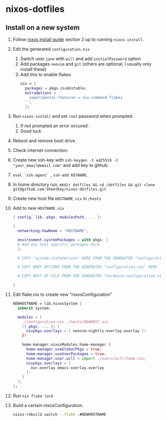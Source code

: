 # nixos-dotfiles

## Install on a new system

1. Follow [nixos install guide](nixos.org/manual/nixos/stable/) section 2 up to running 
	`nixos-install`. 

2. Edit the generated `configuration.nix`
	1. Switch user `jane` with `will` and add `initialPassword` option
	2. Add packages `neovim` and `git` (others are optional, I usually only install these)
	3. Add this to enable flakes
		```Nix
		nix = {
		  packages = pkgs.nixUnstable;
		  extraOptions = ''
		    experimental-features = nix-command flakes
		  '';
		  };
		  ```

3. Run `nixos-install` and set `root` password when prompted.
	1. If not prompted an error occured. 
	2. Good luck

4. Reboot and remove boot drive.

5. Check internet connection.

6. Create new ssh-key with `ssh-keygen -t ed25519 -C "your_email@email.com"` and add key to github.

7. ``eval `ssh-agent` ``, `ssh-add KEYNAME`.

8. In home directory run, ```mkdir dotfiles && cd /dotfiles && git clone git@github.com:SheetKey/nixos-dotfiles.git```

10. Create new host file `HOSTNAME.nix` in `/hosts` 

11. Add to new `HOSTNAME.nix`
	```Nix
	{ config, lib, pkgs, modulesPath, ... }:

	{
	  networking.howName = "HOSTNAME";

	  environment.systemPackages = with pkgs; [
	  # Add any host specific packages here
	  ];

	  # COPY "system.stateVersion" HERE FROM THE GENERATED "configuration.nix" HERE

	  # COPY BOOT OPTIONS FROM THE GENERATED "configuration.nix" HERE

	  # COPY MOST OF FILE FROM THE GENERATED "hardware-configuration.nix" HERE

	}
	```

12. Edit flake.nix to create new "nixosConfiguration"
	```Nix
	NEWHOSTNAME = lib.nixosSystem {
	  inherit system;

	  modules = [
	    ./configuration.nix ./hosts/NEWHOST.nix
	    ({ pkgs, ... }: {
	      nixpkgs.overlays = [ neovim-nightly-overlay.overlay ]:
	    })

	    home-manager.nixosModules.home-manager {
	      home-manager.useGlobalPkgs = true;
	      home-manager.useUserPackages = true;
	      home-manager.user.will = import ./users/will/home.nix;
	      nixpkgs.overlays = [
	        nur.overlay emacs-overlay.overlay
	      ];
	    }
	  ];
	};
	```

13. Run `nix flake lock`

14. Build a certain nixosConfiguration.
	```bash
	nixos-rebuild switch --flake .#NEWHOSTNAME
	```
